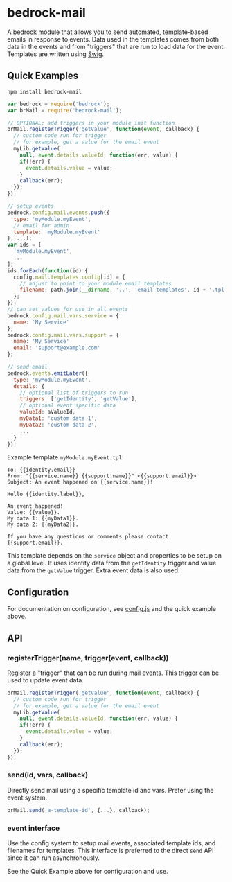 # bedrock-mail

A [bedrock][] module that allows you to send automated, template-based emails
in response to events. Data used in the templates comes from both data in the
events and from "triggers" that are run to load data for the event. Templates
are written using [Swig][].

## Quick Examples

```
npm install bedrock-mail
```

```js
var bedrock = require('bedrock');
var brMail = require('bedrock-mail');

// OPTIONAL: add triggers in your module init function
brMail.registerTrigger('getValue', function(event, callback) {
  // custom code run for trigger
  // for example, get a value for the email event
  myLib.getValue(
    null, event.details.valueId, function(err, value) {
    if(!err) {
      event.details.value = value;
    }
    callback(err);
  });
});

// setup events
bedrock.config.mail.events.push({
  type: 'myModule.myEvent',
  // email for admin
  template: 'myModule.myEvent'
}, ...);
var ids = [
  'myModule.myEvent',
  ...
];
ids.forEach(function(id) {
  config.mail.templates.config[id] = {
    // adjust to point to your module email templates
    filename: path.join(__dirname, '..', 'email-templates', id + '.tpl')
  };
});
// can set values for use in all events
bedrock.config.mail.vars.service = {
  name: 'My Service'
};
bedrock.config.mail.vars.support = {
  name: 'My Service'
  email: 'support@example.com'
};

// send email
bedrock.events.emitLater({
  type: 'myModule.myEvent',
  details: {
    // optional list of triggers to run
    triggers: ['getIdentity', 'getValue'],
    // optional event specific data
    valueId: aValueId,
    myData1: 'custom data 1',
    myData2: 'custom data 2',
    ...
  }
});
```

Example template `myModule.myEvent.tpl`:
```
To: {{identity.email}}
From: "{{service.name}} {{support.name}}" <{{support.email}}>
Subject: An event happened on {{service.name}}!

Hello {{identity.label}},

An event happened!
Value: {{value}}.
My data 1: {{myData1}}.
My data 2: {{myData2}}.

If you have any questions or comments please contact {{support.email}}.
```

This template depends on the `service` object and properties to be setup on a
global level. It uses identity data from the `getIdentity` trigger and value
data from the `getValue` trigger. Extra event data is also used.

## Configuration

For documentation on configuration, see [config.js](./lib/config.js) and the
quick example above.

## API

### registerTrigger(name, trigger(event, callback))

Register a "trigger" that can be run during mail events. This trigger can be
used to update event data.

```js
brMail.registerTrigger('getValue', function(event, callback) {
  // custom code run for trigger
  // for example, get a value for the email event
  myLib.getValue(
    null, event.details.valueId, function(err, value) {
    if(!err) {
      event.details.value = value;
    }
    callback(err);
  });
});
```

### send(id, vars, callback)

Directly send mail using a specific template id and vars. Prefer using the
event system.

```js
brMail.send('a-template-id', {...}, callback);
```

### event interface

Use the config system to setup mail events, associated template ids, and
filenames for templates. This interface is preferred to the direct `send` API
since it can run asynchronously.

See the Quick Example above for configuration and use.

[bedrock]: https://github.com/digitalbazaar/bedrock
[Swig]: https://paularmstrong.github.io/swig/
